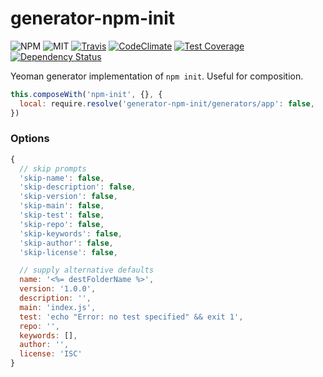 # generator-npm-init

![NPM](https://img.shields.io/npm/v/generator-npm-init.svg)
![MIT](https://img.shields.io/npm/l/generator-npm-init.svg)
[![Travis](https://img.shields.io/travis/caseyWebb/generator-npm-init.svg)](https://travis-ci.org/caseyWebb/generator-npm-init)
[![CodeClimate](https://img.shields.io/codeclimate/github/caseyWebb/generator-npm-init.svg)](https://codeclimate.com/github/caseyWebb/generator-npm-init)
[![Test Coverage](https://img.shields.io/codeclimate/coverage/github/caseyWebb/generator-npm-init.svg)](https://codeclimate.com/github/caseyWebb/generator-npm-init/coverage)
[![Dependency Status](https://img.shields.io/david/caseyWebb/generator-npm-init.svg)](https://david-dm.org/caseyWebb/generator-npm-init)

Yeoman generator implementation of `npm init`. Useful for composition.

```javascript
this.composeWith('npm-init', {}, {
  local: require.resolve('generator-npm-init/generators/app': false,
})
```

### Options

```javascript
{
  // skip prompts
  'skip-name': false,
  'skip-description': false,
  'skip-version': false,
  'skip-main': false,
  'skip-test': false,
  'skip-repo': false,
  'skip-keywords': false,
  'skip-author': false,
  'skip-license': false,

  // supply alternative defaults
  name: '<%= destFolderName %>',
  version: '1.0.0',
  description: '',
  main: 'index.js',
  test: 'echo "Error: no test specified" && exit 1',
  repo: '',
  keywords: [],
  author: '',
  license: 'ISC'
}
```
